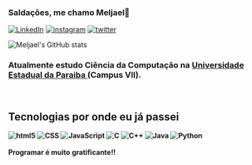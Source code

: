 ###   Saldações, me chamo <strong> Meljael</strong>🤝
[![LinkedIn](https://img.shields.io/badge/LinkedIn-0077B5?style=for-the-badge&logo=linkedin&logoColor=white/)](https://www.linkedin.com/in/meljael-daniel-42032a220/ )
[![instagram](https://img.shields.io/badge/Instagram-E4405F?style=for-the-badge&logo=instagram&logoColor=white/)](https://instagram.com/meljael_daniel/)
[![twitter](https://img.shields.io/badge/Twitter-1DA1F2?style=for-the-badge&logo=twitter&logoColor=white/)](https://twiter.com/Meljael1/)

![Meljael's GitHub stats](https://github-readme-stats.vercel.app/api?username=meljael&show_icons=true&theme=highcontrast)
<br>
### Atualmente estudo Ciência da Computação na <a href = 'https://uepb.edu.br/'>Universidade Estadual da Paraiba </a>(Campus VII).
<br>


## <strong>Tecnologias por onde eu já passei
<div>
    <img alt= 'html5' src = 'https://img.shields.io/badge/HTML5-E34F26?style=for-the-badge&logo=html5&logoColor=white'/>
    <img alt= 'CSS' src = 'https://img.shields.io/badge/CSS3-1572B6?style=for-the-badge&logo=css3&logoColor=white'/>
    <img alt = 'JavaScript' src= 'https://img.shields.io/badge/JavaScript-F7DF1E?style=for-the-badge&logo=javascript&logoColor=black'/> 
    <img alt = 'C' src = 'https://img.shields.io/badge/C-00599C?style=for-the-badge&logo=c&logoColor=white'/>
    <img alt = 'C++' src = 'https://img.shields.io/badge/C%2B%2B-00599C?style=for-the-badge&logo=c%2B%2B&logoColor=white'/>
    <img alt = 'Java' src = 'https://img.shields.io/badge/Java-ED8B00?style=for-the-badge&logo=java&logoColor=white'/>
    <img alt = 'Python' src = 'https://img.shields.io/badge/Python-14354C?style=for-the-badge&logo=python&logoColor=white'/>
   
</div>
<br>
Programar é muito gratificante!!
